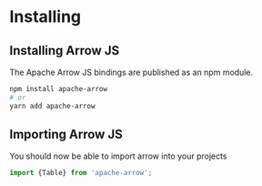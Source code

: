 # Installing

## Installing Arrow JS

The Apache Arrow JS bindings are published as an npm module.

```sh
npm install apache-arrow
# or
yarn add apache-arrow
```


## Importing Arrow JS

You should now be able to import arrow into your projects

```js
import {Table} from 'apache-arrow';
```
